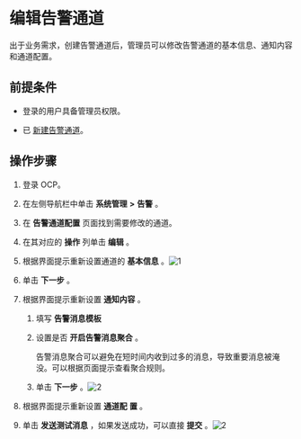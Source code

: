 编辑告警通道
===========================

出于业务需求，创建告警通道后，管理员可以修改告警通道的基本信息、通知内容和通道配置。

前提条件
-------------------------

* 登录的用户具备管理员权限。



* 已 [新建告警通道](../9.use-alert-management/8.create-alarm-channel.md)。






操作步骤
-------------------------

1. 登录 OCP。



2. 在左侧导航栏中单击 **系统管理** **\>** **告警** 。



3. 在 **告警通道配置** 页面找到需要修改的通道。



4. 在其对应的 **操作** 列单击 **编辑** 。



5. 根据界面提示重新设置通道的 **基本信息** 。![1](https://help-static-aliyun-doc.aliyuncs.com/assets/img/zh-CN/0318947061/p169845.png)



6. 单击 **下一步** 。



7. 根据界面提示重新设置 **通知内容** 。

   1. 填写 **告警消息模板**



   2. 设置是否 **开启告警消息聚合** 。

      告警消息聚合可以避免在短时间内收到过多的消息，导致重要消息被淹没。可以根据页面提示查看聚合规则。


   3. 单击 **下一步** 。![2](https://help-static-aliyun-doc.aliyuncs.com/assets/img/zh-CN/0318947061/p169846.png)






8. 根据界面提示重新设置 **通道配** **置** 。



9. 单击 **发送测试消息** ，如果发送成功，可以直接 **提交** 。![2](https://help-static-aliyun-doc.aliyuncs.com/assets/img/zh-CN/9218947061/p169824.png)
